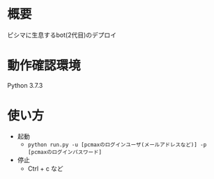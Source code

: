# 概要
ピシマに生息するbot(2代目)のデプロイ

# 動作確認環境
Python 3.7.3

# 使い方
- 起動
  - ```python run.py -u [pcmaxのログインユーザ(メールアドレスなど)] -p [pcmaxのログインパスワード]```
- 停止
  - Ctrl + c など